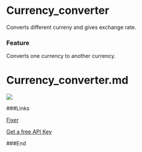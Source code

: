 # Currency_converter
Converts different curreny and gives exchange rate.
### Feature

Converts one currency to another currency. 


# Currency_converter.md

![](http://purepng.com/public/uploads/large/purepng.com-bitcoinobjectsbitcoinmoneycashcoinobjectgoldcurrencypaymentbitcoinvirtual-631522324013ysu8d.png)







###Links

[Fixer](https://fixer.io)

[Get a free API Key](https://fixer.io/signup/free)



###End
